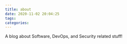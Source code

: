 ```yaml
---
title: about
date: 2020-11-02 20:04:25
tags:
categories:
---
```

A blog about Software, DevOps, and Security related stuff!
